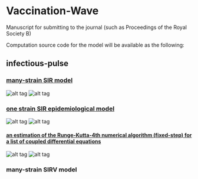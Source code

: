 # Vaccination-Wave
Manuscript for submitting to the journal (such as Proceedings of the Royal Society B)

Computation source code for the model will be available as the following:

## infectious-pulse
### [many-strain SIR model](http://nbviewer.ipython.org/github/alvason/infectious-pulse/blob/master/sir-array/sir_array_mutation.ipynb)
![alt tag](https://github.com/alvason/infectious-pulse/blob/master/sir-array/figure/infectious-pulse-mutation.png)
![alt tag](https://github.com/alvason/infectious-pulse/blob/master/sir-array/figure/many-strain-SIR.png)
### [one strain SIR epidemiological model](http://nbviewer.ipython.org/github/alvason/infectious-pulse/blob/master/sir/sir.ipynb)
![alt tag](https://github.com/alvason/infectious-pulse/blob/master/sir/figure/sir.png)
![alt tag](https://github.com/alvason/infectious-pulse/blob/master/sir/figure/revivalSIR.png)
#### [an estimation of the Runge-Kutta-4th numerical algorithm (fixed-step) for a list of coupled differential equations](http://nbviewer.ipython.org/github/alvason/infectious-pulse/blob/master/sir/runge_kutta.ipynb)
![alt tag](https://github.com/alvason/infectious-pulse/blob/master/sir/figure/effectivenessRK4.png)
![alt tag](https://github.com/alvason/infectious-pulse/blob/master/sir/figure/errorRK4.png)
### many-strain SIRV model

